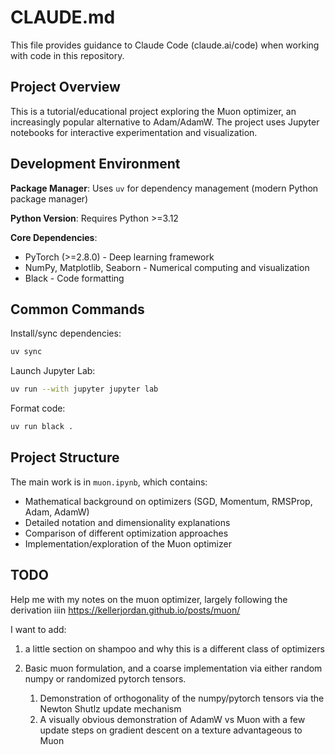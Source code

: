 # CLAUDE.md

This file provides guidance to Claude Code (claude.ai/code) when working with code in this repository.

## Project Overview

This is a tutorial/educational project exploring the Muon optimizer, an increasingly popular alternative to Adam/AdamW. The project uses Jupyter notebooks for interactive experimentation and visualization.

## Development Environment

**Package Manager**: Uses `uv` for dependency management (modern Python package manager)

**Python Version**: Requires Python >=3.12

**Core Dependencies**:
- PyTorch (>=2.8.0) - Deep learning framework
- NumPy, Matplotlib, Seaborn - Numerical computing and visualization
- Black - Code formatting

## Common Commands

Install/sync dependencies:
```bash
uv sync
```

Launch Jupyter Lab:
```bash
uv run --with jupyter jupyter lab
```

Format code:
```bash
uv run black .
```

## Project Structure

The main work is in `muon.ipynb`, which contains:
- Mathematical background on optimizers (SGD, Momentum, RMSProp, Adam, AdamW)
- Detailed notation and dimensionality explanations
- Comparison of different optimization approaches
- Implementation/exploration of the Muon optimizer

## TODO

Help me with my notes on the muon optimizer, largely following the derivation iiin https://kellerjordan.github.io/posts/muon/

I want to add:

1) a little section on shampoo and why this is a different class of optimizers

2) Basic muon formulation, and a coarse implementation via either random numpy or randomized pytorch tensors.
   1) Demonstration of orthogonality of the numpy/pytorch tensors via the Newton Shutlz update mechanism
   2) A visually obvious demonstration of AdamW vs Muon with a few update steps on gradient descent on a texture advantageous to Muon

